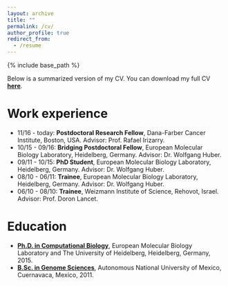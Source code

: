 ```yaml
---
layout: archive
title: ""
permalink: /cv/
author_profile: true
redirect_from:
  - /resume
---
```


{% include base_path %}

Below is a summarized version of my CV. You can download my full CV **[here](/files/cv/cv_reyes.pdf)**.

Work experience
======

* 11/16 - today: **Postdoctoral Research Fellow**, Dana-Farber Cancer Institute, Boston, USA. Advisor: Prof. Rafael Irizarry.
* 10/15 - 09/16: **Bridging Postdoctoral Fellow**, European Molecular Biology Laboratory, Heidelberg, Germany. Advisor: Dr. Wolfgang Huber.
* 09/11 - 10/15: **PhD Student**, European Molecular Biology Laboratory, Heidelberg, Germany. Advisor: Dr. Wolfgang Huber.
* 08/10 - 06/11: **Trainee**, European Molecular Biology Laboratory, Heidelberg, Germany. Advisor: Dr. Wolfgang Huber.
* 06/10 - 08/10: **Trainee**, Weizmann Institute of Science, Rehovot, Israel. Advisor: Prof. Doron Lancet.

Education
======
* **[Ph.D. in Computational Biology](https://www.embl.de/training/eipp/)**, European Molecular Biology Laboratory and The University of Heidelberg, Heidelberg, Germany, 2015.
* **[B.Sc. in Genome Sciences](http://www.lcg.unam.mx/about)**, Autonomous National University of Mexico, Cuernavaca, Mexico, 2011.